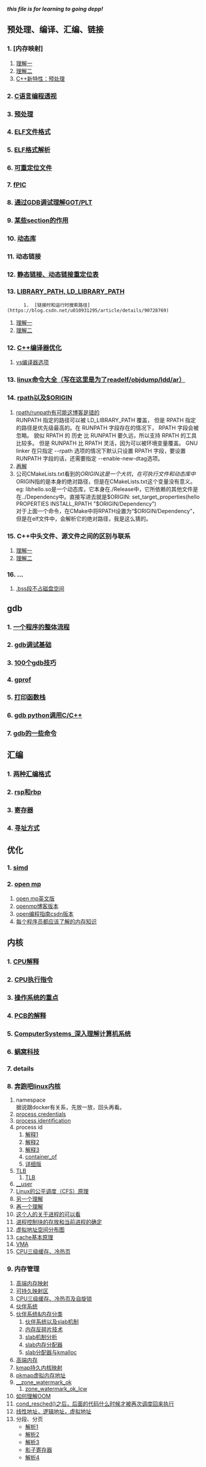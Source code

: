 ___this file is for learning to going depp!___    


##  预处理、编译、汇编、链接    
###  1.  [内存映射]   
1.  [理解一](https://www.bookstack.cn/read/think-os-zh/ch3.md)   
2.  [理解二](https://blog.csdn.net/williamgavin/article/details/83240402)    
3.  [C++新特性：预处理](https://www.cnblogs.com/sjjg/p/10556015.html)     
###  2.  [C语言编程透视](https://www.bookstack.cn/read/open-c-book/zh-chapters-02-chapter2.markdown#toc\_27212\_14734\_2)
###  3.  [预处理](./程序怎么运行的/README.md)    
###  4.  [ELF文件格式](https://luomuxiaoxiao.com/?p=139)   
###  5.  [ELF格式解析](https://paper.seebug.org/papers/Archive/refs/elf/Understanding_ELF.pdf)    
###  6.  [可重定位文件](http://liujunming.top/2016/07/19/%E8%AE%A1%E7%AE%97%E6%9C%BA%E7%B3%BB%E7%BB%9F%E4%B8%AD%E7%9A%84%E9%93%BE%E6%8E%A5%EF%BC%88%E4%B8%80%EF%BC%89/)   
###  7.  [fPIC](https://www.cnblogs.com/cswuyg/p/3830703.html)    
###  8.  [通过GDB调试理解GOT/PLT](http://rickgray.me/2015/08/07/use-gdb-to-study-got-and-plt/)    
###  9.  [某些section的作用](https://www.cnblogs.com/arnoldlu/p/7136701.html)  
###  10.   [动态库](./Linux下的动态连接库及其实现机制修订版.rtf)    
###  11.  动态链接   
###  12.  [静态链接、动态链接重定位表](https://www.cnblogs.com/gradyblog/p/8964073.html)      
###  13.  [LIBRARY_PATH, LD_LIBRARY_PATH](https://blog.csdn.net/h490516509/article/details/86496097)    
          1.  [链接时和运行时搜索路径](https://blog.csdn.net/u010931295/article/details/90728769)     
1.  [理解一](https://www.jianshu.com/p/5deed1bf82b4)   
2.  [理解二](https://github.com/tinyclub/open-c-book/blob/master/zh/chapters/02-chapter4.markdown)     
###  12.  [C++编译器优化](https://www.agner.org/optimize/#manuals)   
1.  [vs编译器选项](https://www.cnblogs.com/csdreamer/articles/3094029.html)   
###  13.  [linux命令大全（写在这里是为了readelf/objdump/ldd/ar）](https://man.linuxde.net/)     
###  14.  [rpath以及$ORIGIN](https://www.jianshu.com/p/505a32ccdc91)    
1.  [rpath/runpath有可能这博客是错的](https://blog.csdn.net/dbzhang800/article/details/6918413)   
    RUNPATH 指定的路径可以被 LD_LIBRARY_PATH 覆盖， 但是 RPATH 指定的路径是优先级最高的。在 RUNPATH 字段存在的情况下， RPATH 字段会被忽略。
    貌似 RPATH 的 历史 比 RUNPATH 要久远，所以支持 RPATH 的工具比较多。 但是 RUNPATH 比 RPATH 灵活，因为可以被环境变量覆盖。
    GNU linker 在只指定 --rpath 选项的情况下默认只设置 RPATH 字段，要设置 RUNPATH 字段的话，还需要指定 --enable-new-dtag选项。   
2.  [再解](http://blog.airobot.org/2017/05/04/linux%E5%8A%A8%E6%80%81%E9%93%BE%E6%8E%A5%E5%BA%93%E6%90%9C%E7%B4%A2%E7%9B%AE%E5%BD%95%E8%A7%84%E5%88%99/)    
3.  公司CMakeLists.txt看到的$ORIGIN   
    这是一个大坑，在可执行文件和动态库中$ORIGIN指的是本身的绝对路径，但是在CMakeLists.txt这个变量没有意义。  
    eg: libhello.so是一个动态库，它本身在./Release中，它所依赖的其他文件是在../Dependency中。直接写进去就是$ORIGIN:   
    set_target_properties(hello PROPERTIES INSTALL_RPATH "$ORIGIN/Dependency")   
    对于上面一个命令，在CMake中将RPATH设置为“$ORIGIN/Dependency”，但是在elf文件中，会解析它的绝对路径，我是这么猜的。   
###  15.  C++中头文件、源文件之间的区别与联系        
1.  [理解一](:https://my.oschina.net/fergus/blog/123484)    
2.  [理解二](https://cloud.tencent.com/developer/article/1177251)     

###  16. ...    
1.  [.bss段不占磁盘空间](https://www.maixj.net/ict/bss-23766)     

##  gdb    
###  1.  [一个程序的整体流程](https://www.nosuchfield.com/2018/11/23/Program-compilation-linking-loading-and-running/)   
###  2.  [gdb调试基础](https://wiki.ubuntu.org.cn/%E7%94%A8GDB%E8%B0%83%E8%AF%95%E7%A8%8B%E5%BA%8F)   
###  3.  [100个gdb技巧](https://www.kancloud.cn/itfanr/i-100-gdb-tips/81888)   
###  4.  [gprof](https://www.cnblogs.com/feisky/archive/2010/03/09/1681997.html)   
###  5.  [打印函数栈](https://ivanzz1001.github.io/records/post/cplusplus/2018/11/08/cpluscplus-gdbusage_part4)
###  6.  [gdb python调用C/C++](https://meteorix.github.io/2019/04/30/pytorch-coredump/)     
###  7.  [gdb的一些命令](https://deepzz.com/post/gdb-debug.html)        

##  汇编   
###  1.  [两种汇编格式](https://www.ibm.com/developerworks/cn/linux/l-assembly/index.html)   
###  2.  [rsp和rbp](https://zhuanlan.zhihu.com/p/27339191)   
###  3.  [寄存器](https://www.jianshu.com/p/57128e477efb)   
###  4.  [寻址方式](https://www.hadoop1024.com/2018/12/16/assembly-language-chapter03/)   

##  优化
###  1.  [simd](https://zhuanlan.zhihu.com/p/55327037)   
###  2.  [open mp](https://blog.csdn.net/ArrowYL/article/details/81094837)  
1.  [open mp英文版](https://bisqwit.iki.fi/story/howto/openmp/)   
2.  [openmp博客版本](http://www.uml.org.cn/c%2B%2B/201810291.asp) 
3.  [open编程指南csdn版本](https://blog.csdn.net/drzhouweiming/article/details/4093624)   
4.  [每个程序员都应该了解的内存知识](https://www.cnblogs.com/blockcipher/p/3251117.html)    


##  内核      
###  1.  [CPU解释](https://www.cnblogs.com/kimsimple/p/7787018.html)      
###  2.  [CPU执行指令](https://www.cnblogs.com/dream-to-pku/p/11601264.html)   
###  3.  [操作系统的重点](https://www.ahaknow.com/pkucs-operating-system-overview/#jin_cheng_xian_cheng_mo_xing)  
###  4.  [PCB的解释](https://zhuanlan.zhihu.com/p/32341542)  
###  5.  [ComputerSystems_深入理解计算机系统](./MDs/ComputerSystems_深入理解计算机系统.md)   
###  6.  [蜗窝科技](http://www.wowotech.net/)   
###  7.  details   
###  8.  [奔跑吧linux内核](./奔跑吧linux内核.md)    
1.  namespace   
    据说跟docker有关系，先放一放，回头再看。    
2.  [process credentials](http://www.wowotech.net/process_management/19.html)   
3.  [process identification](http://www.wowotech.net/process_management/process_identification.html)  
4.  process id    
    1.  [解释1](http://www.wowotech.net/process_management/pid.html)    
    2.  [解释2](https://www.cnblogs.com/hazir/p/linux_kernel_pid.html)    
    3.  [解释3](https://vvl.me/2018/09/linux-task-relationship/)    
    4.  [container_of](https://lp007819.wordpress.com/2010/09/19/container_of-%E5%AE%8F%E5%88%86%E6%9E%90/)   
    5.  [详细版](https://www.shuzhiduo.com/A/E35pnPrEzv/)   
5.  [TLB](https://blog.csdn.net/hnwyllmm/article/details/77051135)    
    1.  [TLB](https://www.cnblogs.com/bhlsheji/p/5042606.html)        
6.  [__user](https://blog.csdn.net/q345852047/article/details/7710818)    
7. [Linux的公平调度（CFS）原理](https://www.jianshu.com/p/673c9e4817a8)   
  1.  [另一个理解](https://blog.csdn.net/XD_hebuters/article/details/79623130)    
  2.  [再一个理解](https://chasinglulu.github.io/categories/task-management-and-process-scheduling/)    
8.  [这个人的关于进程的可以看](https://www.cnblogs.com/linhaostudy/category/1073650.html)   
9.  [进程控制块的存放和当前进程的确定](https://www.cnblogs.com/ancient/p/3210658.html)    
10.  [虚拟地址空间分布图](https://blog.csdn.net/qq_21842557/article/details/50777199)     
11.  [cache基本原理](https://zhuanlan.zhihu.com/p/102293437?utm_source=wechat_session&utm_medium=social&utm_oi=1139653771880796160)     
12. [VMA](http://abcdxyzk.github.io/blog/2015/09/09/kernel-mm-vm_area/)     
13. [CPU三级缓存、冷热页](https://blog.csdn.net/XD_hebuters/article/details/79521350)     
###  9.  内存管理       
1.  [高端内存映射](https://blog.csdn.net/gatieme/article/details/52705142)      
2.  [可持久映射区](https://biscuitos.github.io/blog/MMU-Linux4x-PKMAP/)   
3.  [CPU三级缓存、冷热页及自旋锁](https://blog.csdn.net/XD_hebuters/article/details/79521350)   
4.  [伙伴系统](https://glemontree.github.io/2017/10/23/%5BLinux%5D%20Linux%E4%B8%AD%E7%9A%84%E4%BC%99%E4%BC%B4%E7%B3%BB%E7%BB%9F%E5%92%8Cslab%E6%9C%BA%E5%88%B6/)   
5.  [伙伴系统&内存分类](https://blog.csdn.net/farmwang/article/details/66975199)      
    1.  [伙伴系统以及slab机制](https://glemontree.github.io/2017/10/23/%5BLinux%5D%20Linux%E4%B8%AD%E7%9A%84%E4%BC%99%E4%BC%B4%E7%B3%BB%E7%BB%9F%E5%92%8Cslab%E6%9C%BA%E5%88%B6/)     
    2.  [内存反碎片技术](https://blog.csdn.net/farmwang/article/details/66975199)   
    3.  [slab机制分析](https://www.jianshu.com/p/95d68389fbd1)      
    4.  [slab内存分配器](https://www.daimajiaoliu.com/daima/479d7ca1c100400)      
    5.  [slab分配器与kmalloc](http://kernel.meizu.com/slab-allocator-and-kmalloc.html)      
6.  [高端内存](http://ilinuxkernel.com/?p=1013)     
7.  [kmap持久内核映射](https://blog.csdn.net/gatieme/article/details/52705142)      
8.  [pkmap虚拟内存地址](https://biscuitos.github.io/blog/MMU-Linux4x-PKMAP/)      
9.  [__zone_watermark_ok](https://blog.csdn.net/njuitjf/article/details/17244651)     
    1. [zone_watermark_ok_lcw](https://blog.csdn.net/lcw_202/article/details/6013164)    
10.  [如何理解OOM](https://www.zhihu.com/question/21972130/answer/167361759)      
11.  [cond_resched()之后，后面的代码什么时候才被再次调度回来执行](https://www.zhihu.com/question/35004859/answer/228661641)     
12.  [线性地址，逻辑地址，虚拟地址](https://www.zhihu.com/question/29918252/answer/163114415)      
13.  分段、分页     
     + [解析1](https://blog.csdn.net/weixin_39763293/article/details/111291725)     
     + [解析2](https://www.cnblogs.com/kelamoyujuzhen/p/10555924.html)      
     + [解析3](https://segmentfault.com/a/1190000019974225)       
     + [影子寄存器](https://onestraw.github.io/linux/shadow-registers/)       
     + [解析4](https://book.51cto.com/art/202103/653938.htm)      
